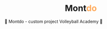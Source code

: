 <h1 align = "center">
    Mont<span  style="color: #FFAC5F">do</span>
    <br>
</h1>
🏐 Montdo - custom project Volleyball Academy 🏐

